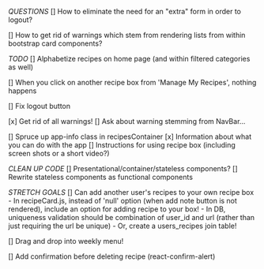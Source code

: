 *QUESTIONS*
[] How to eliminate the need for an "extra" form in order to logout?

[] How to get rid of warnings which stem from rendering lists from within bootstrap card components?

*TODO*
[] Alphabetize recipes on home page (and within filtered categories as well)

[] When you click on another recipe box from 'Manage My Recipes', nothing happens

[] Fix logout button 

[x] Get rid of all warnings!
    [] Ask about warning stemming from NavBar...

[] Spruce up app-info class in recipesContainer
    [x] Information about what you can do with the app
    [] Instructions for using recipe box (including screen shots or a short video?)

*CLEAN UP CODE*
[] Presentational/container/stateless components?
[] Rewrite stateless components as functional components

*STRETCH GOALS*
[] Can add another user's recipes to your own recipe box
    - In recipeCard.js, instead of 'null' option (when add note button is not rendered), include an option for adding recipe to your box!
    - In DB, uniqueness validation should be combination of user_id and url (rather than just requiring the url be unique)
    - Or, create a users_recipes join table!

[] Drag and drop into weekly menu!

[] Add confirmation before deleting recipe (react-confirm-alert)


